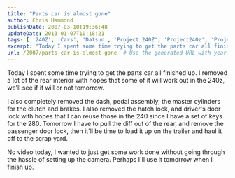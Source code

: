 ```yaml
---
title: "Parts car is almost gone"
author: Chris Hammond
publishDate: 2007-03-10T19:36:48
updateDate: 2013-01-07T10:18:21
tags: [ '240Z', 'Cars', 'Datsun', 'Project 240Z', 'Project240z', 'Project240Zcom', 'Video', 'Videos' ]
excerpt: "Today I spent some time trying to get the parts car all finished up. I removed a lot of the rear interior with hopes that some of it will work out in the 240z, we'll see if it will or not tomorrow. I also completely removed the dash, pedal assembly, the master cylinders for the clutch and brakes. I also removed the hatch lock, and driver's door lock with hopes that I can reuse those in the 240 since I have a set of keys for the 280. Tomorrow I have to pull the diff out of the rear, and remove the passenger door lock, then it'll be time to load it up on the trailer and haul it off to the scrap yard.  No video today, I wanted to just get some work done without going through the hassle of setting up the camera. Perhaps I'll use it tomorrow when I finish..."
url: /2007/parts-car-is-almost-gone  # Use the generated URL with year
---
```

<P>Today I spent some time trying to get the parts car all finished up. I removed a lot of the rear interior with hopes that some of it will work out in the 240z, we'll see if it will or not tomorrow.</P> <P>I also completely removed the dash, pedal assembly, the master cylinders for the clutch and brakes. I also removed the hatch lock, and driver's door lock with hopes that I can reuse those in the 240 since I have&nbsp;a set of keys for the 280. Tomorrow I have to pull the diff out of the rear, and remove the passenger door lock, then it'll be time to load it up on the trailer and haul it off to the scrap yard. </P> <P>No video today, I wanted to just get some work done without going through the hassle of setting up the camera. Perhaps I'll use it tomorrow when I finish up.</P>
